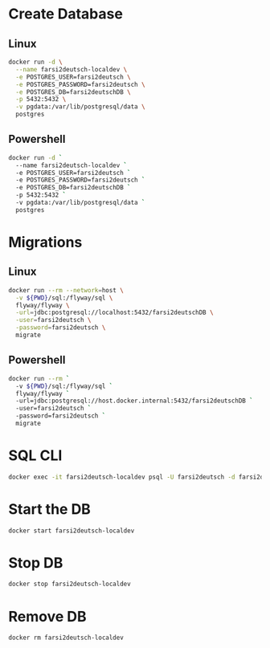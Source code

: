 # Create Database

## Linux

````bash
docker run -d \
  --name farsi2deutsch-localdev \
  -e POSTGRES_USER=farsi2deutsch \
  -e POSTGRES_PASSWORD=farsi2deutsch \
  -e POSTGRES_DB=farsi2deutschDB \
  -p 5432:5432 \
  -v pgdata:/var/lib/postgresql/data \
  postgres
````

## Powershell
````bash
docker run -d `
  --name farsi2deutsch-localdev `
  -e POSTGRES_USER=farsi2deutsch `
  -e POSTGRES_PASSWORD=farsi2deutsch `
  -e POSTGRES_DB=farsi2deutschDB `
  -p 5432:5432 `
  -v pgdata:/var/lib/postgresql/data `
  postgres
````

# Migrations
## Linux

````bash
docker run --rm --network=host \
  -v ${PWD}/sql:/flyway/sql \
  flyway/flyway \
  -url=jdbc:postgresql://localhost:5432/farsi2deutschDB \
  -user=farsi2deutsch \
  -password=farsi2deutsch \
  migrate
````

## Powershell

````bash
docker run --rm `
  -v ${PWD}/sql:/flyway/sql `
  flyway/flyway `
  -url=jdbc:postgresql://host.docker.internal:5432/farsi2deutschDB `
  -user=farsi2deutsch `
  -password=farsi2deutsch `
  migrate
````

# SQL CLI
````bash
docker exec -it farsi2deutsch-localdev psql -U farsi2deutsch -d farsi2deutschDB
````
# Start the DB
````bash
docker start farsi2deutsch-localdev
````
# Stop DB
````bash
docker stop farsi2deutsch-localdev
````

# Remove DB
````bash
docker rm farsi2deutsch-localdev
````

